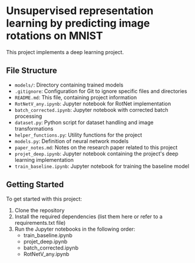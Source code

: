 # Unsupervised representation learning by predicting image rotations on MNIST

This project implements a deep learning project.

## File Structure

- `models/`: Directory containing trained models
- `.gitignore`: Configuration for Git to ignore specific files and directories
- `README.md`: This file, containing project information
- `RotNetV_any.ipynb`: Jupyter notebook for RotNet implementation
- `batch_corrected.ipynb`: Jupyter notebook with corrected batch processing
- `dataset.py`: Python script for dataset handling and image transformations
- `helper_functions.py`: Utility functions for the project
- `models.py`: Definition of neural network models
- `paper_notes.md`: Notes on the research paper related to this project
- `projet_deep.ipynb`: Jupyter notebook containing the project's deep learning implementation
- `train_baseline.ipynb`: Jupyter notebook for training the baseline model

## Getting Started

To get started with this project:

1. Clone the repository
2. Install the required dependencies (list them here or refer to a requirements.txt file)
3. Run the Jupyter notebooks in the following order:
   - train_baseline.ipynb
   - projet_deep.ipynb
   - batch_corrected.ipynb
   - RotNetV_any.ipynb
